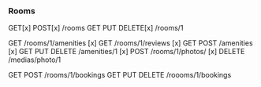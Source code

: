 ### Rooms

GET[x] POST[x] /rooms
GET PUT DELETE[x]  /rooms/1

GET /rooms/1/amenities [x]
GET /rooms/1/reviews [x]
GET POST /amenities [x]
GET PUT DELETE /amenities/1 [x]
POST /rooms/1/photos/ [x]
DELETE /medias/photo/1

GET POST /rooms/1/bookings
GET PUT DELETE /roooms/1/bookings
